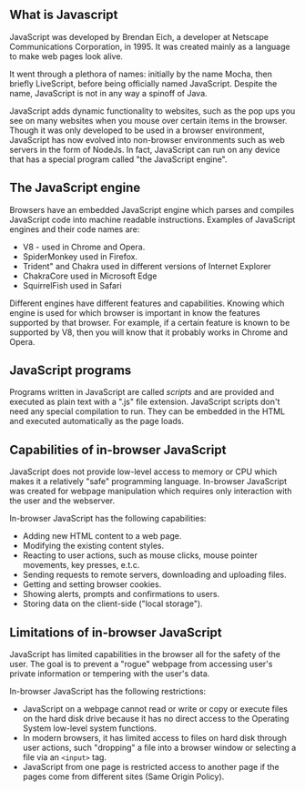 ## What is Javascript

JavaScript was developed by Brendan Eich, a developer at Netscape Communications Corporation, in 1995. It was created mainly as a language to make web pages look alive.

It went through a plethora of names: initially by the name Mocha, then briefly LiveScript, before being officially named JavaScript. Despite the name, JavaScript is not in any way a spinoff of Java.

JavaScript adds dynamic functionality to websites, such as the pop ups you see on many websites when you mouse over certain items in the browser. Though it was only developed to be used in a browser environment, JavaScript has now evolved into non-browser environments such as web servers in the form of NodeJs. In fact, JavaScript can run on any device that has a special program called "the JavaScript engine".

## The JavaScript engine

Browsers have an embedded JavaScript engine which parses and compiles JavaScript code into machine readable instructions. Examples of JavaScript engines and their code names are:

* V8 - used in Chrome and Opera.
* SpiderMonkey used in Firefox.
* Trident" and Chakra used in different versions of Internet Explorer
* ChakraCore used in Microsoft Edge
* SquirrelFish used in Safari

Different engines have different features and capabilities. Knowing which engine is used for which browser is important in know the features supported by that browser. For example, if a certain feature is known to be supported by V8, then you will know that it probably works in Chrome and Opera.

## JavaScript programs

Programs written in JavaScript are called *scripts* and are provided and executed as plain text with a ".js" file extension. JavaScript scripts don't need any special compilation to run. They can be embedded in the HTML and executed automatically as the page loads.

## Capabilities of in-browser JavaScript

JavaScript does not provide low-level access to memory or CPU which makes it a relatively "safe" programming language. In-browser JavaScript was created for webpage manipulation which requires only interaction with the user and the webserver.

In-browser JavaScript has the following capabilities:

* Adding new HTML content to a web page.
* Modifying the existing content styles.
* Reacting to user actions, such as mouse clicks, mouse pointer movements, key presses, e.t.c.
* Sending requests to remote servers, downloading and uploading files.
* Getting and setting browser cookies.
* Showing alerts, prompts and confirmations to users.
* Storing data on the client-side ("local storage").

## Limitations of in-browser JavaScript

JavaScript has limited capabilities in the browser all for the safety of the user. The goal is to prevent a "rogue" webpage from accessing user's private information or tempering with the user's data.

In-browser JavaScript has the following restrictions:

* JavaScript on a webpage cannot read or write or copy or execute files on the hard disk drive because it has no direct access to the Operating System low-level system functions.
* In modern browsers, it has limited access to files on hard disk through user actions, such "dropping" a file into a browser window or selecting a file via an `<input>` tag.
* JavaScript from one page is restricted access to another page if the pages come from different sites (Same Origin Policy).
